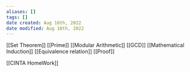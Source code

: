 ```yaml
---
aliases: []
tags: [] 
date created: Aug 16th, 2022
date modified: Aug 16th, 2022
---
```


[[Set Theorem]]
[[Prime]]
[[Modular Arithmetic]]
[[GCD]]
[[Mathematical Induction]]
[[Equivalence relation]]
[[Proof]]


[[CINTA HomeWork]]  